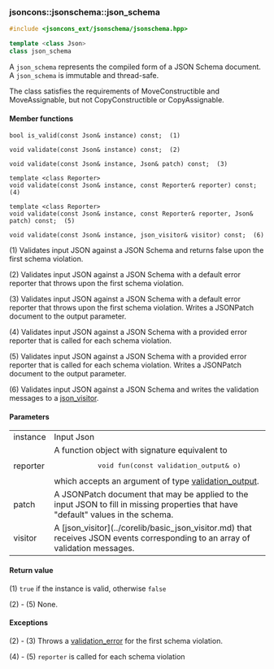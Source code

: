 ### jsoncons::jsonschema::json_schema

```cpp
#include <jsoncons_ext/jsonschema/jsonschema.hpp>

template <class Json>
class json_schema
```

A `json_schema` represents the compiled form of a JSON Schema document.
A `json_schema` is immutable and thread-safe.

The class satisfies the requirements of MoveConstructible and MoveAssignable, but not CopyConstructible or CopyAssignable.

#### Member functions

    bool is_valid(const Json& instance) const;  (1)

    void validate(const Json& instance) const;  (2)

    void validate(const Json& instance, Json& patch) const;  (3)

    template <class Reporter>
    void validate(const Json& instance, const Reporter& reporter) const;  (4)

    template <class Reporter>
    void validate(const Json& instance, const Reporter& reporter, Json& patch) const;  (5)

    void validate(const Json& instance, json_visitor& visitor) const;  (6)

(1) Validates input JSON against a JSON Schema and returns false upon the 
first schema violation.

(2) Validates input JSON against a JSON Schema with a default error reporter
that throws upon the first schema violation.

(3) Validates input JSON against a JSON Schema with a default error reporter
that throws upon the first schema violation. Writes a JSONPatch document to the output
parameter.

(4) Validates input JSON against a JSON Schema with a provided error reporter
that is called for each schema violation. 

(5) Validates input JSON against a JSON Schema with a provided error reporter
that is called for each schema violation. Writes a JSONPatch document to the output
parameter.

(6) Validates input JSON against a JSON Schema and writes the validation messages
to a [json_visitor](../corelib/basic_json_visitor.md).

#### Parameters

<table>
  <tr>
    <td>instance</td>
    <td>Input Json</td> 
  </tr>
  <tr>
    <td>reporter</td>
    <td>A function object with signature equivalent to 
    <pre>
           void fun(const validation_output& o)</pre>
which accepts an argument of type <a href="validation_output.md">validation_output</a>.</td> 
  </tr>
  <tr>
    <td>patch</td>
    <td>A JSONPatch document that may be applied to the input JSON
to fill in missing properties that have "default" values in the
schema.</td> 
  </tr>
  <tr>
    <td>visitor</td>
    <td>A [json_visitor](../corelib/basic_json_visitor.md) that receives JSON events 
    corresponding to an array of validation messages.</td> 
  </tr>
</table>

#### Return value
 
(1) `true` if the instance is valid, otherwise `false` 

(2) - (5) None.

#### Exceptions

(2) - (3) Throws a [validation_error](validation_error.md) for the first schema violation.

(4) - (5) `reporter` is called for each schema violation

